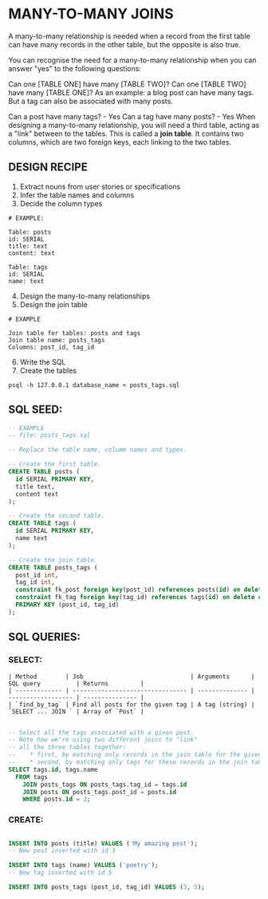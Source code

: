 # MANY-TO-MANY JOINS

A many-to-many relationship is needed when a record from the first table can have many records in the other table, but the opposite is also true.

You can recognise the need for a many-to-many relationship when you can answer "yes" to the following questions:

Can one [TABLE ONE] have many [TABLE TWO]?
Can one [TABLE TWO] have many [TABLE ONE]?
As an example: a blog post can have many tags. But a tag can also be associated with many posts.

Can a post have many tags? - Yes
Can a tag have many posts? - Yes
When designing a many-to-many relationship, you will need a third table, acting as a "link" between to the tables. This is called a **join table**. It contains two columns, which are two foreign keys, each linking to the two tables.

## DESIGN RECIPE

1. Extract nouns from user stories or specifications
2. Infer the table names and columns
3. Decide the column types
```shell
# EXAMPLE:

Table: posts
id: SERIAL
title: text
content: text

Table: tags
id: SERIAL
name: text
```
4. Design the many-to-many relationships
5. Design the join table
```shell
# EXAMPLE

Join table for tables: posts and tags
Join table name: posts_tags
Columns: post_id, tag_id
```
6. Write the SQL
7. Create the tables
```shell
psql -h 127.0.0.1 database_name < posts_tags.sql
```

## SQL SEED:

```sql
-- EXAMPLE
-- file: posts_tags.sql

-- Replace the table name, columm names and types.

-- Create the first table.
CREATE TABLE posts (
  id SERIAL PRIMARY KEY,
  title text,
  content text
);

-- Create the second table.
CREATE TABLE tags (
  id SERIAL PRIMARY KEY,
  name text
);

-- Create the join table.
CREATE TABLE posts_tags (
  post_id int,
  tag_id int,
  constraint fk_post foreign key(post_id) references posts(id) on delete cascade,
  constraint fk_tag foreign key(tag_id) references tags(id) on delete cascade,
  PRIMARY KEY (post_id, tag_id)
);

```

## SQL QUERIES:

### SELECT:

```shell
| Method        | Job                              | Arguments      | SQL query          | Returns         |
| ------------- | -------------------------------- | -------------- | ------------------ | --------------- |
| `find_by_tag` | Find all posts for the given tag | A tag (string) | `SELECT ... JOIN ` | Array of `Post` |


```

``` sql
-- Select all the tags associated with a given post.
-- Note how we're using two different joins to "link"
-- all the three tables together:
--    * first, by matching only records in the join table for the given post
--    * second, by matching only tags for these records in the join table
SELECT tags.id, tags.name
  FROM tags 
    JOIN posts_tags ON posts_tags.tag_id = tags.id
    JOIN posts ON posts_tags.post_id = posts.id
    WHERE posts.id = 2;
```

### CREATE:

```sql

INSERT INTO posts (title) VALUES ('My amazing post');
-- New post inserted with id 3

INSERT INTO tags (name) VALUES ('poetry');
-- New tag inserted with id 5

INSERT INTO posts_tags (post_id, tag_id) VALUES (3, 5);
```

